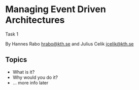 # Managing Event Driven Architectures
Task 1

By Hannes Rabo <hrabo@kth.se> and Julius Celik <jcelik@kth.se>

## Topics

- What is it?
- Why would you do it?
- ... more info later
